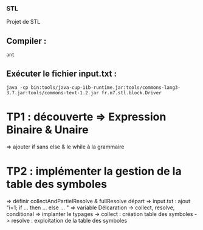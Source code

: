 ### STL
Projet de STL

## Compiler : 
    ant
## Exécuter le fichier input.txt : 
    java -cp bin:tools/java-cup-11b-runtime.jar:tools/commons-lang3-3.7.jar:tools/commons-text-1.2.jar fr.n7.stl.block.Driver

# TP1 : découverte => Expression Binaire & Unaire
=> ajouter if sans else & le while à la grammaire

# TP2 : implémenter la gestion de la table des symboles
=> définir collectAndPartielResolve & fullResolve
départ => input.txt : ajout "i=1; if ... then ... else ... "
=> variable Délcaration -> collect, resolve, conditional
=> implanter le typages
-> collect : création table des symboles
-> resolve : exploitation de la table des symboles

